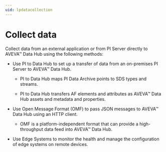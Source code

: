 ```yaml
---
uid: lpdatacollection
---
```


# Collect data

Collect data from an external application or from PI Server directly to AVEVA&trade; Data Hub using the following methods:

* Use PI to Data Hub to set up a transfer of data from an on-premises PI Server to AVEVA&trade; Data Hub. 
  
  * PI to Data Hub maps PI Data Archive points to SDS types and streams.
  
  * PI to Data Hub transfers AF elements and attributes as AVEVA&trade; Data Hub assets and metadata and properties.  

* Use Open Message Format (OMF) to pass JSON messages to AVEVA&trade; Data Hub using an HTTP client. 

  * OMF is a platform-independent format that can provide a high-throughput data feed into AVEVA&trade; Data Hub. 

* Use Edge Systems to monitor the health and manage the configuration of edge systems on remote devices.
